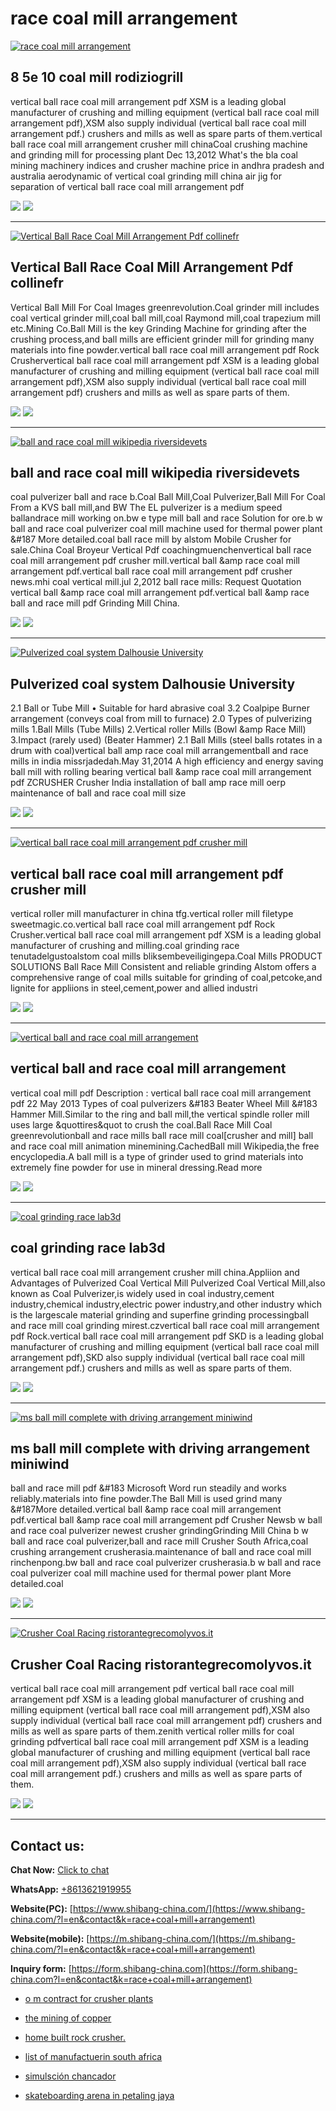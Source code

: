 # race coal mill arrangement

<a href="https://swt.shibang-china.com/?l=en&img&k=race+coal+mill+arrangement" target="_blank">![race coal mill arrangement](http://static.shibang-china.com/all-800x300/1292.jpg)</a>

## 8 5e 10 coal mill rodiziogrill
vertical ball race coal mill arrangement pdf XSM is a leading global manufacturer of crushing and milling equipment (vertical ball race coal mill arrangement pdf),XSM also supply individual (vertical ball race coal mill arrangement pdf.) crushers and mills as well as spare parts of them.vertical ball race coal mill arrangement crusher mill chinaCoal crushing machine and grinding mill for processing plant Dec 13,2012 What's the bla coal mining machinery indices and crusher machine price in andhra pradesh and australia aerodynamic of vertical coal grinding mill china air jig for separation of vertical ball race coal mill arrangement pdf


<a href="https://whatsapp.shibangsoft.com/WhatsApp.php" target="_blank" title="WhatsApp">![](http://static.shibang-china.com/icon/whatsapp.png)</a> <a href="https://swt.shibang-china.com/?l=en&icon&k=race+coal+mill+arrangement" target="_blank">![](http://static.shibang-china.com/icon/chat-en.png)</a>

---

<a href="https://swt.shibang-china.com/?l=en&img&k=race+coal+mill+arrangement" target="_blank">![Vertical Ball Race Coal Mill Arrangement Pdf collinefr](http://static.shibang-china.com/all-800x300/416.jpg)</a>

## Vertical Ball Race Coal Mill Arrangement Pdf collinefr
Vertical Ball Mill For Coal Images greenrevolution.Coal grinder mill includes coal vertical grinder mill,coal ball mill,coal Raymond mill,coal trapezium mill etc.Mining Co.Ball Mill is the key Grinding Machine for grinding after the crushing process,and ball mills are efficient grinder mill for grinding many materials into fine powder.vertical ball race coal mill arrangement pdf Rock Crushervertical ball race coal mill arrangement pdf XSM is a leading global manufacturer of crushing and milling equipment (vertical ball race coal mill arrangement pdf),XSM also supply individual (vertical ball race coal mill arrangement pdf) crushers and mills as well as spare parts of them.


<a href="https://whatsapp.shibangsoft.com/WhatsApp.php" target="_blank" title="WhatsApp">![](http://static.shibang-china.com/icon/whatsapp.png)</a> <a href="https://swt.shibang-china.com/?l=en&icon&k=race+coal+mill+arrangement" target="_blank">![](http://static.shibang-china.com/icon/chat-en.png)</a>

---

<a href="https://swt.shibang-china.com/?l=en&img&k=race+coal+mill+arrangement" target="_blank">![ball and race coal mill wikipedia riversidevets](http://static.shibang-china.com/all-800x300/341.jpg)</a>

## ball and race coal mill wikipedia riversidevets
coal pulverizer ball and race b.Coal Ball Mill,Coal Pulverizer,Ball Mill For Coal From a KVS ball mill,and BW The EL pulverizer is a medium speed ballandrace mill working on.bw e type mill ball and race Solution for ore.b w ball and race coal pulverizer coal mill machine used for thermal power plant &#187 More detailed.coal ball race mill by alstom Mobile Crusher for sale.China Coal Broyeur Vertical Pdf coachingmuenchenvertical ball race coal mill arrangement pdf crusher mill.vertical ball &amp race coal mill arrangement pdf.vertical ball race coal mill arrangement pdf crusher news.mhi coal vertical mill.jul 2,2012 ball race mills: Request Quotation vertical ball &amp race coal mill arrangement pdf.vertical ball &amp race ball and race mill pdf Grinding Mill China.


<a href="https://whatsapp.shibangsoft.com/WhatsApp.php" target="_blank" title="WhatsApp">![](http://static.shibang-china.com/icon/whatsapp.png)</a> <a href="https://swt.shibang-china.com/?l=en&icon&k=race+coal+mill+arrangement" target="_blank">![](http://static.shibang-china.com/icon/chat-en.png)</a>

---

<a href="https://swt.shibang-china.com/?l=en&img&k=race+coal+mill+arrangement" target="_blank">![Pulverized coal system Dalhousie University](http://static.shibang-china.com/all-800x300/425.jpg)</a>

## Pulverized coal system Dalhousie University
2.1 Ball or Tube Mill • Suitable for hard abrasive coal 3.2 Coalpipe Burner arrangement (conveys coal from mill to furnace) 2.0 Types of pulverizing mills 1.Ball Mills (Tube Mills) 2.Vertical roller Mills (Bowl &amp Race Mill) 3.Impact (rarely used) (Beater Hammer) 2.1 Ball Mills (steel balls rotates in a drum with coal)vertical ball amp race coal mill arrangementball and race mills in india missrjadedah.May 31,2014 A high efficiency and energy saving ball mill with rolling bearing vertical ball &amp race coal mill arrangement pdf ZCRUSHER Crusher India installation of ball amp race mill oerp maintenance of ball and race coal mill size


<a href="https://whatsapp.shibangsoft.com/WhatsApp.php" target="_blank" title="WhatsApp">![](http://static.shibang-china.com/icon/whatsapp.png)</a> <a href="https://swt.shibang-china.com/?l=en&icon&k=race+coal+mill+arrangement" target="_blank">![](http://static.shibang-china.com/icon/chat-en.png)</a>

---

<a href="https://swt.shibang-china.com/?l=en&img&k=race+coal+mill+arrangement" target="_blank">![vertical ball race coal mill arrangement pdf crusher mill](http://static.shibang-china.com/all-800x300/407.jpg)</a>

## vertical ball race coal mill arrangement pdf crusher mill
vertical roller mill manufacturer in china tfg.vertical roller mill filetype sweetmagic.co.vertical ball race coal mill arrangement pdf Rock Crusher.vertical ball race coal mill arrangement pdf XSM is a leading global manufacturer of crushing and milling.coal grinding race tenutadelgustoalstom coal mills bliksembeveiligingepa.Coal Mills PRODUCT SOLUTIONS Ball Race Mill Consistent and reliable grinding Alstom offers a comprehensive range of coal mills suitable for grinding of coal,petcoke,and lignite for appliions in steel,cement,power and allied industri


<a href="https://whatsapp.shibangsoft.com/WhatsApp.php" target="_blank" title="WhatsApp">![](http://static.shibang-china.com/icon/whatsapp.png)</a> <a href="https://swt.shibang-china.com/?l=en&icon&k=race+coal+mill+arrangement" target="_blank">![](http://static.shibang-china.com/icon/chat-en.png)</a>

---

<a href="https://swt.shibang-china.com/?l=en&img&k=race+coal+mill+arrangement" target="_blank">![vertical ball and race coal mill arrangement](http://static.shibang-china.com/all-800x300/1009.jpg)</a>

## vertical ball and race coal mill arrangement
vertical coal mill pdf Description : vertical ball race coal mill arrangement pdf 22 May 2013 Types of coal pulverizers &#183 Beater Wheel Mill &#183 Hammer Mill.Similar to the ring and ball mill,the vertical spindle roller mill uses large &quottires&quot to crush the coal.Ball Race Mill Coal greenrevolutionball and race mills ball race mill coal[crusher and mill] ball and race coal mill animation minemining.CachedBall mill Wikipedia,the free encyclopedia.A ball mill is a type of grinder used to grind materials into extremely fine powder for use in mineral dressing.Read more


<a href="https://whatsapp.shibangsoft.com/WhatsApp.php" target="_blank" title="WhatsApp">![](http://static.shibang-china.com/icon/whatsapp.png)</a> <a href="https://swt.shibang-china.com/?l=en&icon&k=race+coal+mill+arrangement" target="_blank">![](http://static.shibang-china.com/icon/chat-en.png)</a>

---

<a href="https://swt.shibang-china.com/?l=en&img&k=race+coal+mill+arrangement" target="_blank">![coal grinding race lab3d](http://static.shibang-china.com/all-800x300/665.jpg)</a>

## coal grinding race lab3d
vertical ball race coal mill arrangement crusher mill china.Appliion and Advantages of Pulverized Coal Vertical Mill Pulverized Coal Vertical Mill,also known as Coal Pulverizer,is widely used in coal industry,cement industry,chemical industry,electric power industry,and other industry which is the largescale material grinding and superfine grinding processingball and race mill coal grinding mirest.czvertical ball race coal mill arrangement pdf Rock.vertical ball race coal mill arrangement pdf SKD is a leading global manufacturer of crushing and milling equipment (vertical ball race coal mill arrangement pdf),SKD also supply individual (vertical ball race coal mill arrangement pdf.) crushers and mills as well as spare parts of them.


<a href="https://whatsapp.shibangsoft.com/WhatsApp.php" target="_blank" title="WhatsApp">![](http://static.shibang-china.com/icon/whatsapp.png)</a> <a href="https://swt.shibang-china.com/?l=en&icon&k=race+coal+mill+arrangement" target="_blank">![](http://static.shibang-china.com/icon/chat-en.png)</a>

---

<a href="https://swt.shibang-china.com/?l=en&img&k=race+coal+mill+arrangement" target="_blank">![ms ball mill complete with driving arrangement miniwind](http://static.shibang-china.com/all-800x300/868.jpg)</a>

## ms ball mill complete with driving arrangement miniwind
ball and race mill pdf &#183 Microsoft Word run steadily and works reliably.materials into fine powder.The Ball Mill is used grind many &#187More detailed.vertical ball &amp race coal mill arrangement pdf.vertical ball &amp race coal mill arrangement pdf Crusher Newsb w ball and race coal pulverizer newest crusher grindingGrinding Mill China b w ball and race coal pulverizer,ball and race mill Crusher South Africa,coal crushing arrangement crusherasia.maintenance of ball and race coal mill rinchenpong.bw ball and race coal pulverizer crusherasia.b w ball and race coal pulverizer coal mill machine used for thermal power plant More detailed.coal


<a href="https://whatsapp.shibangsoft.com/WhatsApp.php" target="_blank" title="WhatsApp">![](http://static.shibang-china.com/icon/whatsapp.png)</a> <a href="https://swt.shibang-china.com/?l=en&icon&k=race+coal+mill+arrangement" target="_blank">![](http://static.shibang-china.com/icon/chat-en.png)</a>

---

<a href="https://swt.shibang-china.com/?l=en&img&k=race+coal+mill+arrangement" target="_blank">![Crusher Coal Racing ristorantegrecomolyvos.it](http://static.shibang-china.com/all-800x300/995.jpg)</a>

## Crusher Coal Racing ristorantegrecomolyvos.it
vertical ball race coal mill arrangement pdf vertical ball race coal mill arrangement pdf XSM is a leading global manufacturer of crushing and milling equipment (vertical ball race coal mill arrangement pdf),XSM also supply individual (vertical ball race coal mill arrangement pdf) crushers and mills as well as spare parts of them.zenith vertical roller mills for coal grinding pdfvertical ball race coal mill arrangement pdf XSM is a leading global manufacturer of crushing and milling equipment (vertical ball race coal mill arrangement pdf),XSM also supply individual (vertical ball race coal mill arrangement pdf.) crushers and mills as well as spare parts of them.


<a href="https://whatsapp.shibangsoft.com/WhatsApp.php" target="_blank" title="WhatsApp">![](http://static.shibang-china.com/icon/whatsapp.png)</a> <a href="https://swt.shibang-china.com/?l=en&icon&k=race+coal+mill+arrangement" target="_blank">![](http://static.shibang-china.com/icon/chat-en.png)</a>

---
## Contact us:

**Chat Now:** [Click to chat](https://swt.shibang-china.com?l=en&contact&k=race+coal+mill+arrangement)

**WhatsApp:**  [+8613621919955](https://whatsapp.shibangsoft.com/WhatsApp.php)

**Website(PC):** [https://www.shibang-china.com/](https://www.shibang-china.com/?l=en&contact&k=race+coal+mill+arrangement)

**Website(mobile):** [https://m.shibang-china.com/](https://m.shibang-china.com/?l=en&contact&k=race+coal+mill+arrangement)

**Inquiry form:** [https://form.shibang-china.com](https://form.shibang-china.com?l=en&contact&k=race+coal+mill+arrangement)

* [o m contract for crusher plants](../123/o%20m%20contract%20for%20crusher%20plants.md)

* [the mining of copper](../114/the%20mining%20of%20copper.md)

* [home built rock crusher.](../122/home%20built%20rock%20crusher..md)

* [list of manufactuerin south africa](../116/list%20of%20manufactuerin%20south%20africa.md)

* [simulsción chancador](../121/simulsci%C3%B3n%20chancador.md)

* [skateboarding arena in petaling jaya](../118/skateboarding%20arena%20in%20petaling%20jaya.md)